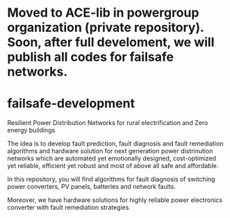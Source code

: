 # Moved to ACE-lib in powergroup organization (private repository). Soon, after full develoment, we will publish all codes for failsafe networks.

# failsafe-development
Resilient Power Distribution Networks for rural electrification and Zero energy buildings

The idea is to develop fault prediction, fault diagnosis and fault remediation algorithms and hardware solution 
for next generation power distrinution networks which are automated yet emotionally designed,
cost-optimized yet reliable, efficient yet robust and most of  above all safe and affordable.

In this repository, you will find algorithms for fault diagnosis of switching power converters, PV panels,
batteries and network faults.

Moreover, we have hardware solutions for highly reliable power electronics converter with fault remediation strategies.
